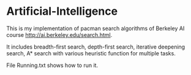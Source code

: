 # Artificial-Intelligence

This is my implementation of pacman search algorithms of Berkeley AI course http://ai.berkeley.edu/search.html.

It includes breadth-first search, depth-first search, iterative deepening search, A* search with various heuristic function for multiple tasks.

File Running.txt shows how to run it.


